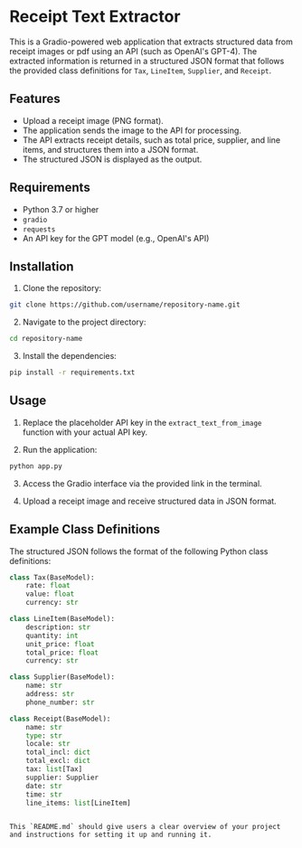 # Receipt Text Extractor

This is a Gradio-powered web application that extracts structured data from receipt images or pdf using an API (such as OpenAI's GPT-4). The extracted information is returned in a structured JSON format that follows the provided class definitions for `Tax`, `LineItem`, `Supplier`, and `Receipt`.

## Features

- Upload a receipt image (PNG format).
- The application sends the image to the API for processing.
- The API extracts receipt details, such as total price, supplier, and line items, and structures them into a JSON format.
- The structured JSON is displayed as the output.

## Requirements

- Python 3.7 or higher
- `gradio`
- `requests`
- An API key for the GPT model (e.g., OpenAI's API)

## Installation

1. Clone the repository:

```bash
git clone https://github.com/username/repository-name.git
```

2. Navigate to the project directory:

```bash
cd repository-name
```

3. Install the dependencies:

```bash
pip install -r requirements.txt
```

## Usage

1. Replace the placeholder API key in the `extract_text_from_image` function with your actual API key.

2. Run the application:

```bash
python app.py
```

3. Access the Gradio interface via the provided link in the terminal.

4. Upload a receipt image and receive structured data in JSON format.

## Example Class Definitions

The structured JSON follows the format of the following Python class definitions:

```python
class Tax(BaseModel):
    rate: float
    value: float
    currency: str

class LineItem(BaseModel): 
    description: str
    quantity: int
    unit_price: float
    total_price: float
    currency: str

class Supplier(BaseModel):
    name: str
    address: str
    phone_number: str

class Receipt(BaseModel):
    name: str
    type: str
    locale: str
    total_incl: dict
    total_excl: dict
    tax: list[Tax]
    supplier: Supplier
    date: str
    time: str
    line_items: list[LineItem]
```


```

This `README.md` should give users a clear overview of your project and instructions for setting it up and running it.
